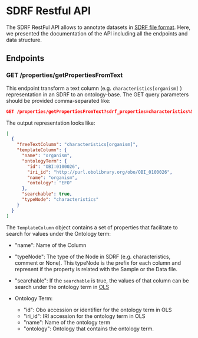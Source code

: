 # SDRF Restful API

The SDRF RestFul  API allows to annotate datasets in [SDRF file format](https://github.com/bigbio/proteomics-metadata-standard/). Here, we presented the documentation of the API including all the endpoints and data structure.

## Endpoints

### GET /properties/getPropertiesFromText

This endpoint transform a text column (e.g. `characteristics[organism]` ) representation in an SDRF to an ontology-base. The GET query parameters should be provided comma-separated like:

```json
GET /properties/getPropertiesFromText?sdrf_properties=characteristics%5Borganism%5D
```
The output representation looks like:

```json
[
  {
    "freeTextColumn": "characteristics[organism]",
    "templateColumn": {
      "name": "organism",
      "ontologyTerm": {
        "id": "OBI:0100026",
        "iri_id": "http://purl.obolibrary.org/obo/OBI_0100026",
        "name": "organism",
        "ontology": "EFO"
      },
      "searchable": true,
      "typeNode": "characteristics"
    }
  }
]
```

The `TemplateColumn` object contains a set of properties that facilitate to search for values under the Ontology term:

- "name": Name of the Column
- "typeNode": The type of the Node in SDRF (e.g. characteristics, comment or None). This typeNode is the prefix for each column and represent if the property is related with the Sample or the Data file.
- "searchable": If the `searchable` is true, the values of that column can be search under the ontology term in [OLS](https://www.ebi.ac.uk/ols/index)

- Ontology Term:
   - "id": Obo accession or identifier for the ontology term in OLS
   - "iri_id": IRI accession for the ontology term in OLS
   - "name": Name of the ontology term
   - "ontology": Ontology that contains the ontology term.
